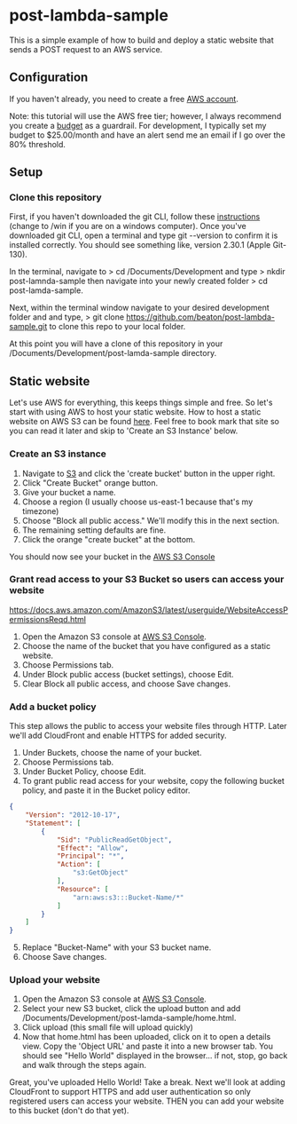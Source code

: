 # post-lambda-sample

This is a simple example of how to build and deploy a static website that sends a POST request to an AWS service.

## Configuration

If you haven't already, you need to create a free [AWS account](https://portal.aws.amazon.com/billing/signup?refid=em_127222&redirect_url=https%3A%2F%2Faws.amazon.com%2Fregistration-confirmation#/start).

Note: this tutorial will use the AWS free tier; however, I always recommend you create a [budget](https://console.aws.amazon.com/billing/home?#/budgets) as a guardrail.  For development, I typically set my budget to $25.00/month and have an alert send me an email if I go over the 80% threshold.

## Setup

### Clone this repository

First, if you haven't downloaded the git CLI, follow these [instructions](https://git-scm.com/download/mac) (change to /win if you are on a windows computer).  Once you've downloaded git CLI, open a terminal and type git --version to confirm it is installed correctly.  You should see something like, version 2.30.1 (Apple Git-130).

In the terminal, navigate to > cd /Documents/Development and type > nkdir post-lamnda-sample then navigate into your newly created folder > cd post-lamda-sample.

Next, within the terminal window navigate to your desired development folder and and type, > git clone https://github.com/beaton/post-lambda-sample.git to clone this repo to your local folder.

At this point you will have a clone of this repository in your /Documents/Development/post-lamda-sample directory.

## Static website

Let's use AWS for everything, this keeps things simple and free.  So let's start with using AWS to host your static website. How to host a static website on AWS S3 can be found [here](https://docs.aws.amazon.com/AmazonS3/latest/userguide/WebsiteHosting.html).  Feel free to book mark that site so you can read it later and skip to 'Create an S3 Instance' below.

### Create an S3 instance 

1. Navigate to [S3](https://s3.console.aws.amazon.com/s3/home?region=us-east-1#) and click the 'create bucket' button in the upper right.
2. Click "Create Bucket" orange button.
3. Give your bucket a name.
4. Choose a region (I usually choose us-east-1 because that's my timezone)
5. Choose "Block all public access." We'll modify this in the next section.
6. The remaining setting defaults are fine.
7. Click the orange "create bucket" at the bottom.

You should now see your bucket in the [AWS S3 Console](https://s3.console.aws.amazon.com/s3/)

### Grant read access to your S3 Bucket so users can access your website

https://docs.aws.amazon.com/AmazonS3/latest/userguide/WebsiteAccessPermissionsReqd.html

1. Open the Amazon S3 console at [AWS S3 Console](https://s3.console.aws.amazon.com/s3/).
2. Choose the name of the bucket that you have configured as a static website.
3. Choose Permissions tab.
4. Under Block public access (bucket settings), choose Edit.
5. Clear Block all public access, and choose Save changes.

### Add a bucket policy

This step allows the public to access your website files through HTTP.  Later we'll add CloudFront and enable HTTPS for added security.

1. Under Buckets, choose the name of your bucket.
2. Choose Permissions tab.
3. Under Bucket Policy, choose Edit.
4. To grant public read access for your website, copy the following bucket policy, and paste it in the Bucket policy editor.

```json
{
    "Version": "2012-10-17",
    "Statement": [
        {
            "Sid": "PublicReadGetObject",
            "Effect": "Allow",
            "Principal": "*",
            "Action": [
                "s3:GetObject"
            ],
            "Resource": [
                "arn:aws:s3:::Bucket-Name/*"
            ]
        }
    ]
}
```

5. Replace "Bucket-Name" with your S3 bucket name.
6. Choose Save changes.

### Upload your website

1. Open the Amazon S3 console at [AWS S3 Console](https://s3.console.aws.amazon.com/s3/).
2. Select your new S3 bucket, click the upload button and add /Documents/Development/post-lamda-sample/home.html.
3. Click upload (this small file will upload quickly)
4. Now that home.html has been uploaded, click on it to open a details view. Copy the 'Object URL' and paste it into a new browser tab.  You should see "Hello World" displayed in the browser... if not, stop, go back and walk through the steps again.

Great, you've uploaded Hello World! Take a break.  Next we'll look at adding CloudFront to support HTTPS and add user authentication so only registered users can access your website. THEN you can add your website to this bucket (don't do that yet).


